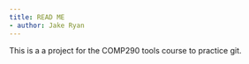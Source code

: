 ```yaml
---
title: READ ME
- author: Jake Ryan
---
```


This is a a project for the COMP290 tools course to practice git.
